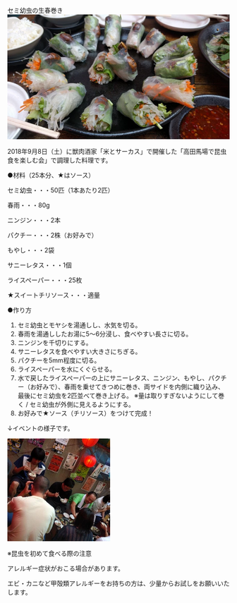 セミ幼虫の生春巻き
![セミ幼虫の生春巻き](セミ幼虫の生春巻き.webp)


2018年9月8日（土）に獣肉酒家「米とサーカス」で開催した「高田馬場で昆虫食を楽しむ会」で調理した料理です。


●材料（25本分、★はソース）

セミ幼虫・・・50匹（1本あたり2匹）

春雨・・・80g

ニンジン・・・2本

パクチー・・・2株（お好みで）

もやし・・・2袋

サニーレタス・・・1個

ライスペーパー・・・25枚

★スイートチリソース・・・適量


●作り方
1. セミ幼虫とモヤシを湯通しし、水気を切る。
2. 春雨を湯通ししたお湯に5～6分浸し、食べやすい長さに切る。
3. ニンジンを千切りにする。
4. サニーレタスを食べやすい大きさにちぎる。
5. パクチーを5mm程度に切る。
6. ライスペーパーを水にくぐらせる。
7. 水で戻したライスペーパーの上にサニーレタス、ニンジン、もやし、パクチー（お好みで）、春雨を乗せてきつめに巻き、両サイドを内側に織り込み、最後にセミ幼虫を2匹並べて巻き上げる。
※量は取りすぎないようにして巻く / セミ幼虫が外側に見えるようにする。
8. お好みで★ソース（チリソース）をつけて完成！

↓イベントの様子です。

![イベント風景](イベント風景.webp)

※昆虫を初めて食べる際の注意

アレルギー症状がおこる場合があります。

エビ・カニなど甲殻類アレルギーをお持ちの方は、少量からお試しをお願いいたします。